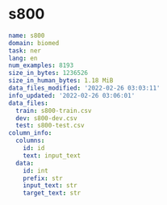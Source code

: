 # s800
 
<!-- MARKDOWN-AUTO-DOCS:START (CODE:src=../../../../ekorpkit/resources/datasets/t5/s800.yaml) -->
<!-- The below code snippet is automatically added from ../../../../ekorpkit/resources/datasets/t5/s800.yaml -->
```yaml
name: s800
domain: biomed
task: ner
lang: en
num_examples: 8193
size_in_bytes: 1236526
size_in_human_bytes: 1.18 MiB
data_files_modified: '2022-02-26 03:03:11'
info_updated: '2022-02-26 03:06:01'
data_files:
  train: s800-train.csv
  dev: s800-dev.csv
  test: s800-test.csv
column_info:
  columns:
    id: id
    text: input_text
  data:
    id: int
    prefix: str
    input_text: str
    target_text: str
```
<!-- MARKDOWN-AUTO-DOCS:END -->
